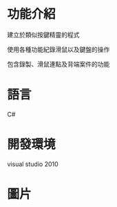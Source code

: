 # 功能介紹

建立於類似按鍵精靈的程式

使用各種功能紀錄滑鼠以及鍵盤的操作

包含錄製、滑鼠連點及背端案件的功能

# 語言

C#

# 開發環境

visual studio 2010

# 圖片



